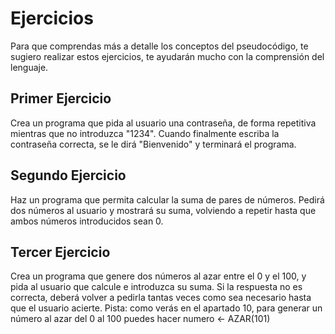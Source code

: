 # Ejercicios

Para que comprendas más a detalle los conceptos del pseudocódigo, te sugiero realizar estos ejercicios, te ayudarán mucho con la comprensión del lenguaje.

## Primer Ejercicio

Crea un programa que pida al usuario una contraseña, de forma repetitiva mientras que no introduzca "1234". Cuando finalmente escriba la contraseña correcta, se le dirá "Bienvenido" y terminará el programa.

## Segundo Ejercicio

Haz un programa que permita calcular la suma de pares de números. Pedirá dos números al usuario y mostrará su suma, volviendo a repetir hasta que ambos números introducidos sean 0.

## Tercer Ejercicio

Crea un programa que genere dos números al azar entre el 0 y el 100, y pida al usuario que calcule e introduzca su suma. Si la respuesta no es correcta, deberá volver a pedirla tantas veces como sea necesario hasta que el usuario acierte. Pista: como verás en el apartado 10, para generar un número al azar del 0 al 100 puedes hacer numero <- AZAR(101)
